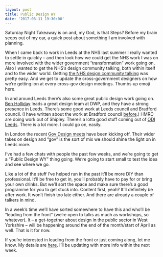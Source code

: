 ```yaml
---
layout: post
title: Public Design WY
date: '2017-03-11 19:30:00'
---
```

Saturday Night Takeaway is on and, my God, is that Steps? Before my brain seeps out of my ear, a quick post about something I am involved with planning.

When I came back to work in Leeds at the NHS last summer I really wanted to settle in quickly – and then look how we could get the NHS work I was on more involved with the wider government “transformation” work going on. Also I wanted to get the NHS’s design community talking, both within itself and to the wider world. Getting [the NHS design community talking](http://www.ermlikeyeah.com/getting-people-together/) was pretty easy. And we get to update the cross-government designers on how we’re getting ion at every cross-gov design meetings. Thumbs up emoji here.

In and around Leeds there’s also some great public design work going on. [Ben Holliday](https://twitter.com/BenHolliday) leads a great design team at DWP, and they have a strong presence in Leeds. There’s some good work at Leeds council and Bradford council. (I have written about the work at Bradford council [before](http://www.ermlikeyeah.com/bradford-gov-uk/).) HMRC are doing work out of Shipley. There’s a lotta good stuff coming out of [ODI Leeds](http://odileeds.org). There is a lot more. I could go on, easily.

In London the recent [Gov Design meets](https://twitter.com/gov_design) have been kicking off. Their wider takes on design and “gov” is the sort of mix we should shine the light on in Leeds more.

I’ve had a few chats with people the past few weeks, and we’re going to get a “Public Design WY” thing going. We’re going to start small to test the idea and see where we go.

Like a lot of the stuff I’ve helped run in the past it’ll be more DIY than professional. It’ll be free to get in, you’ll probably have to pay for or bring your own drinks.  But we’ll sort the space and make sure there’s a good programme for you to get stuck into. Content first, yeah? It’ll definitely be after work. It won’t finish too late either. And there are already a couple of talkers in mind.

In a week’s time we’ll have sorted somewhere to have this and who’ll be “leading from the front” (we’re open to talks as much as workshops, so whatever). It – a get-together about design in the public sector in West Yorkshire – will be happening around the end of the month/start of April as well. That is it for now.

If you’re interested in leading from the front or just coming along, let me know. My details are [here](/contact). I’ll be updating with more info within the next week.
